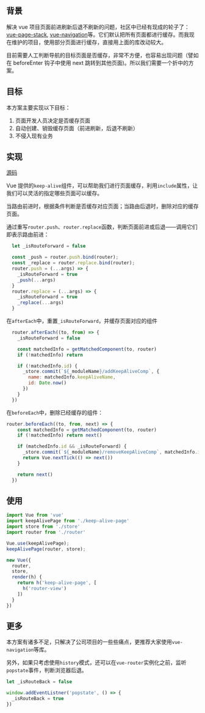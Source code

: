 ## 背景
解决 vue 项目页面前进刷新后退不刷新的问题，社区中已经有现成的轮子了：[vue-page-stack](https://github.com/hezhongfeng/vue-page-stack), [vue-navigation](https://github.com/zack24q/vue-navigation)等。它们默认把所有页面都进行缓存。而我现在维护的项目，使用部分页面进行缓存，直接用上面的库改动较大。

目前需要人工判断导航的目标页面是否缓存，非常不方便，也容易出现问题（譬如在 beforeEnter 钩子中使用 next 跳转到其他页面)。所以我们需要一个折中的方案。

## 目标
本方案主要实现以下目标：

1. 页面开发人员决定是否缓存页面
2. 自动创建、销毁缓存页面（前进刷新，后退不刷新）
3. 不侵入现有业务

## 实现
[源码](https://github.com/CaptainLiao/keep-alive-page)

Vue 提供的`keep-alive`组件，可以帮助我们进行页面缓存，利用`include`属性，让我们可以灵活的指定哪些页面可以缓存。

当路由前进时，根据条件判断是否缓存对应页面；当路由后退时，删除对应的缓存页面。

通过重写`router.push`、`router.replace`函数，判断页面前进或后退——调用它们即表示路由前进：
````js
  let _isRouteForward = false

  const _push = router.push.bind(router);
  const _replace = router.replace.bind(router);
  router.push = (...args) => {
    _isRouteForward = true
    _push(...args)
  }
  router.replace = (...args) => {
    _isRouteForward = true
    _replace(...args)
  }
````
在`afterEach`中，重置`_isRouteForward`，并缓存页面对应的组件
````js
  router.afterEach((to, from) => {
    _isRouteForward = false

    const matchedInfo = getMatchedComponent(to, router)
    if (!matchedInfo) return

    if (!matchedInfo.id) {
      _store.commit(`${_moduleName}/addKeepAliveComp`, {
        name: matchedInfo.keepAliveName,
        id: Date.now()
      })
    }
  })
````

在`beforeEach`中，删除已经缓存的组件：
````js
router.beforeEach((to, from, next) => {
    const matchedInfo = getMatchedComponent(to, router)
    if (!matchedInfo) return next()

    if (matchedInfo.id && _isRouteForward) {
      _store.commit(`${_moduleName}/removeKeepAliveComp`, matchedInfo.index)
      return Vue.nextTick(() => next())
    }

    return next()
  })
````

## 使用
````js
import Vue from 'vue'
import keepAlivePage from './keep-alive-page'
import store from './store'
import router from './router'

Vue.use(keepAlivePage);
keepAlivePage(router, store);

new Vue({
  router,
  store,
  render(h) {
    return h('keep-alive-page', [
      h('router-view')
    ])
  }
})
````

## 更多
本方案有诸多不足，只解决了公司项目的一些些痛点，更推荐大家使用`vue-navigation`等库。

另外，如果只考虑使用`history`模式，还可以在`vue-router`实例化之前，监听`popstate`事件，判断浏览器后退。

````js
let _isRouteBack = false

window.addEventListner('popstate', () => {
  _isRouteBack = true
})
````

